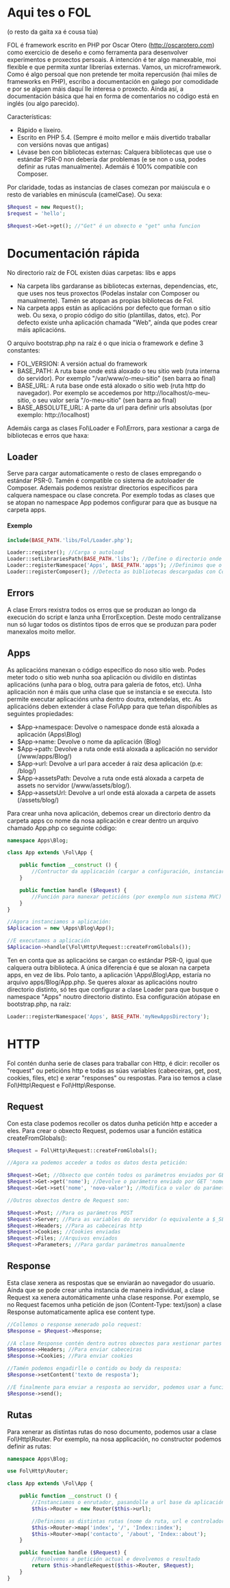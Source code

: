 Aqui tes o FOL
==============
(o resto da gaita xa é cousa túa)

FOL é framework escrito en PHP por Oscar Otero (http://oscarotero.com) como exercicio de deseño e como ferramenta para desenvolver experimentos e proxectos persoais. A intención é ter algo manexable, moi flexible e que permita xuntar librerías externas. Vamos, un microframework.
Como é algo persoal que non pretende ter moita repercusión (hai miles de frameworks en PHP), escribo a documentación en galego por comodidade e por se alguen máis daquí lle interesa o proxecto. Aínda así, a documentación básica que hai en forma de comentarios no código está en inglés (ou algo parecido).

Características:

* Rápido e lixeiro.
* Escrito en PHP 5.4. (Sempre é moito mellor e máis divertido traballar con versións novas que antigas)
* Lévase ben con bibliotecas externas: Calquera bibliotecas que use o estándar PSR-0 non debería dar problemas (e se non o usa, podes definir as rutas manualmente). Ademáis é 100% compatible con Composer.

Por claridade, todas as instancias de clases comezan por maiúscula e o resto de variables en minúscula (camelCase). Ou sexa:

```php
$Request = new Request();
$request = 'hello';

$Request->Get->get(); //"Get" é un obxecto e "get" unha funcion
```


Documentación rápida
====================

No directorio raíz de FOL existen dúas carpetas: libs e apps

* Na carpeta libs gardaranse as bibliotecas externas, dependencias, etc, que uses nos teus proxectos (Podelas instalar con Composer ou manualmente). Tamén se atopan as propias bibliotecas de Fol.
* Na carpeta apps están as aplicacións por defecto que forman o sitio web. Ou sexa, o propio código do sitio (plantillas, datos, etc). Por defecto existe unha aplicación chamada "Web", aínda que podes crear máis aplicacións.

O arquivo bootstrap.php na raíz é o que inicia o framework e define 3 constantes:

* FOL_VERSION: A versión actual do framework
* BASE_PATH: A ruta base onde está aloxado o teu sitio web (ruta interna do servidor). Por exemplo "/var/www/o-meu-sitio" (sen barra ao final)
* BASE_URL: A ruta base onde está aloxado o sitio web (ruta http do navegador). Por exemplo se accedemos por http://localhost/o-meu-sitio, o seu valor sería "/o-meu-sitio" (sen barra ao final)
* BASE_ABSOLUTE_URL: A parte da url para definir urls absolutas (por exemplo: http://localhost)

Ademáis carga as clases Fol\Loader e Fol\Errors, para xestionar a carga de bibliotecas e erros que haxa:

Loader
------

Serve para cargar automaticamente o resto de clases empregando o estándar PSR-0. Tamén é compatible co sistema de autoloader de Composer.
Ademais podemos rexistrar directorios específicos para calquera namespace ou clase concreta. Por exemplo todas as clases que se atopan no namespace App podemos configurar para que as busque na carpeta apps.

#### Exemplo

```php
include(BASE_PATH.'libs/Fol/Loader.php');

Loader::register(); //Carga o autoload
Loader::setLibrariesPath(BASE_PATH.'libs'); //Define o directorio onde se gardan as bibliotecas
Loader::registerNamespace('Apps', BASE_PATH.'apps'); //Definimos que o namespace Apps está na carpeta apps (para que carge as aplicacións do noso sitio nese directorio)
Loader::registerComposer(); //Detecta as bibliotecas descargadas con Composer
```

Errors
------
A clase Errors rexistra todos os erros que se produzan ao longo da execución do script e lanza unha ErrorException. Deste modo centralízanse nun só lugar todos os distintos tipos de erros que se produzan para poder manexalos moito mellor.


Apps
----

As aplicacións manexan o código específico do noso sitio web. Podes meter todo o sitio web nunha soa aplicación ou dividilo en distintas aplicacións (unha para o blog, outra para galeria de fotos, etc). Unha aplicación non é máis que unha clase que se instancia e se executa. Isto permite executar aplicacións unha dentro doutra, extendelas, etc. As aplicacións deben extender á clase Fol\App para que teñan dispoñibles as seguintes propiedades:

* $App->namespace: Devolve o namespace donde está aloxada a aplicación (Apps\Blog)
* $App->name: Devolve o nome da aplicación (Blog)
* $App->path: Devolve a ruta onde está aloxada a aplicación no servidor (/www/apps/Blog/)
* $App->url: Devolve a url para acceder á raiz desa aplicación (p.e: /blog/)
* $App->assetsPath: Devolve a ruta onde está aloxada a carpeta de assets no servidor (/www/assets/blog/).
* $App->assetsUrl: Devolve a url onde está aloxada a carpeta de assets (/assets/blog/)

Para crear unha nova aplicación, debemos crear un directorio dentro da carpeta apps co nome da nosa aplicación e crear dentro un arquivo chamado App.php co seguinte código:

```php
namespace Apps\Blog;

class App extends \Fol\App {

	public function __construct () {
		//Contructor da applicación (cargar a configuración, instanciar clases básicas, etc)
	}

	public function handle ($Request) {
		//Función para manexar peticións (por exemplo nun sistema MVC)
	}
}

//Agora instanciamos a aplicación:
$Aplicacion = new \Apps\Blog\App();

//E executamos a aplicación
$Aplicacion->handle(\Fol\Http\Request::createFromGlobals());
```

Ten en conta que as aplicacións se cargan co estándar PSR-0, igual que calquera outra biblioteca. A única diferencia é que se aloxan na carpeta apps, en vez de libs. Polo tanto, a aplicación \Apps\Blog\App, estaría no arquivo apps/Blog/App.php. Se queres aloxar as aplicacións noutro directorio distinto, só tes que configurar a clase Loader para que busque o namespace "Apps" noutro directorio distinto. Esa configuración atópase en bootstrap.php, na raíz:

```php
Loader::registerNamespace('Apps', BASE_PATH.'myNewAppsDirectory');
```

HTTP
====

Fol contén dunha serie de clases para traballar con Http, é dicir: recoller os "request" ou peticións http e todas as súas variables (cabeceiras, get, post, cookies, files, etc) e xerar "responses" ou respostas. Para iso temos a clase Fol\Http\Request e Fol\Http\Response.

Request
-------

Con esta clase podemos recoller os datos dunha petición http e acceder a eles. Para crear o obxecto Request, podemos usar a función estática createFromGlobals():

```php
$Request = Fol\Http\Request::createFromGlobals();

//Agora xa podemos acceder a todos os datos desta petición:

$Request->Get; //Obxecto que contén todos os parámetros enviados por GET
$Request->Get->get('nome'); //Devolve o parámetro enviado por GET 'nome'
$Request->Get->set('nome', 'novo-valor'); //Modifica o valor do parámetro 'nome'

//Outros obxectos dentro de Request son:

$Request->Post; //Para os parámetros POST
$Request->Server; //Para as variables do servidor (o equivalente a $_SERVER)
$Request->Headers; //Para as cabeceiras http
$Request->Cookies; //Cookies enviadas
$Request->Files; //Arquivos enviados
$Request->Parameters; //Para gardar parámetros manualmente
```


Response
--------

Esta clase xenera as respostas que se enviarán ao navegador do usuario.
Aínda que se pode crear unha instancia de maneira individual, a clase Request xa xenera automáticamente unha clase response. Por exemplo, se no Request facemos unha petición de json (Content-Type: text/json) a clase Response automaticamente aplica ese content type.

```php
//Collemos o response xenerado polo request:
$Response = $Request->Response;

//A clase Response contén dentro outros obxectos para xestionar partes específicas:
$Response->Headers; //Para enviar cabeceiras
$Response->Cookies; //Para enviar cookies

//Tamén podemos engadirlle o contido ou body da resposta:
$Response->setContent('texto de resposta');

//E finalmente para enviar a resposta ao servidor, podemos usar a función "send":
$Response->send();
```

Rutas
-----

Para xenerar as distintas rutas do noso documento, podemos usar a clase Fol\Http\Router. Por exemplo, na nosa applicación, no constructor podemos definir as rutas:

```php
namespace Apps\Blog;

use Fol\Http\Router;

class App extends \Fol\App {

	public function __construct () {
		//Instanciamos o enrutador, pasandolle a url base da aplicación.
		$this->Router = new Router($this->url);

		//Definimos as distintas rutas (nome da ruta, url e controlador)
		$this->Router->map('index', '/', 'Index::index');
		$this->Router->map('contacto', '/about', 'Index::about');
	}

	public function handle ($Request) {
		//Resolvemos a petición actual e devolvemos o resultado
		return $this->handleRequest($this->Router, $Request);
	}
}